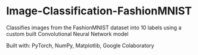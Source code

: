# Image-Classification-FashionMNIST
Classifies images from the FashionMNIST dataset into 10 labels using a custom built Convolutional Neural Network model

Built with: PyTorch, NumPy, Matplotlib, Google Colaboratory
